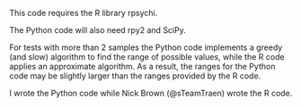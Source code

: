 This code requires the R library rpsychi.

The Python code will also need rpy2 and SciPy.

For tests with more than 2 samples the Python code implements a greedy (and slow) algorithm to find the range of possible values, while the R code applies an approximate algorithm.  As a result, the ranges for the Python code may be slightly larger than the ranges provided by the R code.

I wrote the Python code while Nick Brown (@sTeamTraen) wrote the R code.
